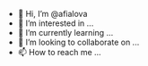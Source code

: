 - 👋 Hi, I’m @afialova
- 👀 I’m interested in ...
- 🌱 I’m currently learning ...
- 💞️ I’m looking to collaborate on ...
- 📫 How to reach me ...

<!---
afialova/afialova is a ✨ special ✨ repository because its `README.md` (this file) appears on your GitHub profile.
You can click the Preview link to take a look at your changes.
--->
